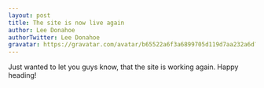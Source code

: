 ```yaml
---
layout: post
title: The site is now live again
author: Lee Donahoe
authorTwitter: Lee Donahoe
gravatar: https://gravatar.com/avatar/b65522a6f3a6899705d119d7aa232a6d?s=150
---
```

Just wanted to let you guys know, that the site is working again. Happy heading!
